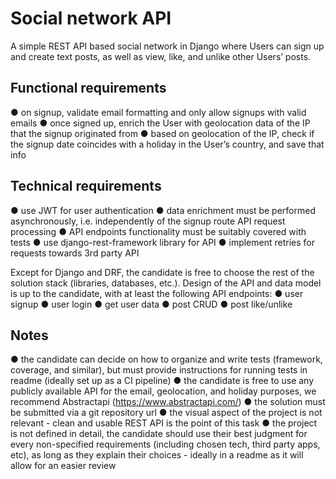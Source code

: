 # Social network API

A simple REST API based social network in Django where Users can sign up and create text posts, as well as view, like, and unlike other Users’ posts.

## Functional requirements

● on signup, validate email formatting and only allow signups with valid emails
● once signed up, enrich the User with geolocation data of the IP that the signup originated from
● based on geolocation of the IP, check if the signup date coincides with a holiday in the User’s country, and save that info

## Technical requirements

● use JWT for user authentication
● data enrichment must be performed asynchronously, i.e. independently of the signup route API request processing
● API endpoints functionality must be suitably covered with tests
● use django-rest-framework library for API
● implement retries for requests towards 3rd party API

Except for Django and DRF, the candidate is free to choose the rest of the solution stack (libraries, databases, etc.). Design of the API and data model is up to the candidate, with at least the following API endpoints:
● user signup
● user login
● get user data
● post CRUD
● post like/unlike

## Notes

● the candidate can decide on how to organize and write tests (framework, coverage, and similar), but must provide instructions for running tests in readme (ideally set up as a CI pipeline)
● the candidate is free to use any publicly available API for the email, geolocation, and holiday purposes, we recommend Abstractapi (<https://www.abstractapi.com/>)
● the solution must be submitted via a git repository url
● the visual aspect of the project is not relevant - clean and usable REST API is the point of this task
● the project is not defined in detail, the candidate should use their best judgment for every non-specified requirements (including chosen tech, third party apps, etc), as long as they explain their choices - ideally in a readme as it will allow for an easier review
